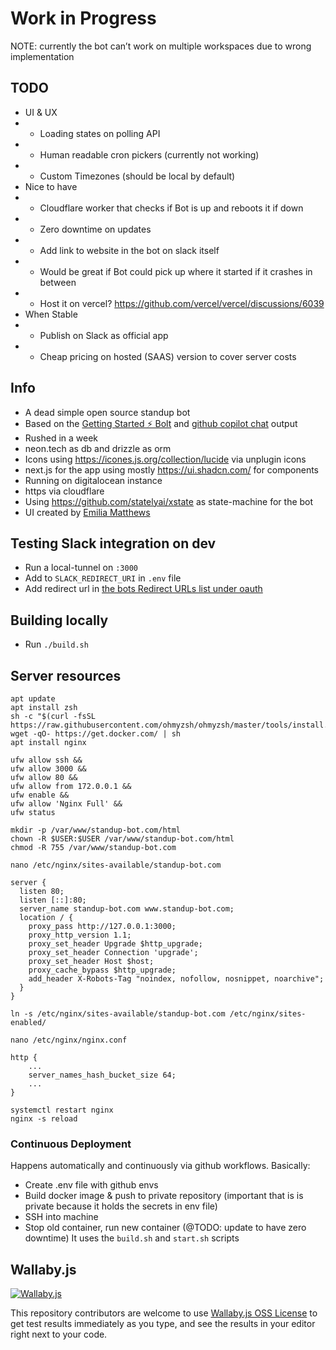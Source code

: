 # Work in Progress

NOTE: currently the bot can’t work on multiple workspaces due to wrong implementation

## TODO

- UI & UX
- - Loading states on polling API
- - Human readable cron pickers (currently not working)
- - Custom Timezones (should be local by default)
- Nice to have
- - Cloudflare worker that checks if Bot is up and reboots it if down
- - Zero downtime on updates
- - Add link to website in the bot on slack itself
- - Would be great if Bot could pick up where it started if it crashes in between
- - Host it on vercel? https://github.com/vercel/vercel/discussions/6039
- When Stable
- - Publish on Slack as official app
- - Cheap pricing on hosted (SAAS) version to cover server costs

## Info

- A dead simple open source standup bot
- Based on the [Getting Started ⚡️ Bolt](https://github.com/slackapi/bolt-js-getting-started-app) and [github copilot chat](https://github.com/github-copilot/chat_waitlist_signup/join) output
- Rushed in a week
- neon.tech as db and drizzle as orm
- Icons using https://icones.js.org/collection/lucide via unplugin icons
- next.js for the app using mostly https://ui.shadcn.com/ for components
- Running on digitalocean instance
- https via cloudflare
- Using https://github.com/statelyai/xstate as state-machine for the bot
- UI created by [Emilia Matthews](https://www.behance.net/gallery/174621639/Stand-Up-Slack-Bot-Landing-Page)

## Testing Slack integration on dev

- Run a local-tunnel on `:3000`
- Add to `SLACK_REDIRECT_URI` in `.env` file
- Add redirect url in [the bots Redirect URLs list under oauth](https://api.slack.com/apps/A05D19MGCTC/oauth?)

## Building locally

- Run `./build.sh`

## Server resources

```
apt update
apt install zsh
sh -c "$(curl -fsSL https://raw.githubusercontent.com/ohmyzsh/ohmyzsh/master/tools/install.sh)"
wget -qO- https://get.docker.com/ | sh
apt install nginx

ufw allow ssh &&
ufw allow 3000 &&
ufw allow 80 &&
ufw allow from 172.0.0.1 &&
ufw enable &&
ufw allow 'Nginx Full' &&
ufw status

mkdir -p /var/www/standup-bot.com/html
chown -R $USER:$USER /var/www/standup-bot.com/html
chmod -R 755 /var/www/standup-bot.com

nano /etc/nginx/sites-available/standup-bot.com

server {
  listen 80;
  listen [::]:80;
  server_name standup-bot.com www.standup-bot.com;
  location / {
    proxy_pass http://127.0.0.1:3000;
    proxy_http_version 1.1;
    proxy_set_header Upgrade $http_upgrade;
    proxy_set_header Connection 'upgrade';
    proxy_set_header Host $host;
    proxy_cache_bypass $http_upgrade;
    add_header X-Robots-Tag "noindex, nofollow, nosnippet, noarchive";
  }
}

ln -s /etc/nginx/sites-available/standup-bot.com /etc/nginx/sites-enabled/

nano /etc/nginx/nginx.conf

http {
    ...
    server_names_hash_bucket_size 64;
    ...
}

systemctl restart nginx
nginx -s reload
```

### Continuous Deployment

Happens automatically and continuously via github workflows. Basically:

- Create .env file with github envs
- Build docker image & push to private repository (important that is is private because it holds the secrets in env file)
- SSH into machine
- Stop old container, run new container (@TODO: update to have zero downtime)
  It uses the `build.sh` and `start.sh` scripts

## Wallaby.js

[![Wallaby.js](https://img.shields.io/badge/wallaby.js-powered-blue.svg?style=for-the-badge&logo=github)](https://wallabyjs.com/oss/)

This repository contributors are welcome to use
[Wallaby.js OSS License](https://wallabyjs.com/oss/) to get
test results immediately as you type, and see the results in
your editor right next to your code.
